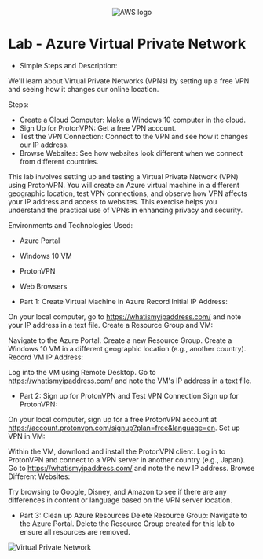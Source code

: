 <p align="center">
<img src="https://i.imgur.com/4hzgUaF.jpeg" alt="AWS logo"/>
</p>

<h1>Lab - Azure Virtual Private Network </h1>

- Simple Steps and Description:
  
We'll learn about Virtual Private Networks (VPNs) by setting up a free VPN and seeing how it changes our online location.

Steps:

- Create a Cloud Computer: Make a Windows 10 computer in the cloud.
- Sign Up for ProtonVPN: Get a free VPN account.
- Test the VPN Connection: Connect to the VPN and see how it changes our IP address.
- Browse Websites: See how websites look different when we connect from different countries.
  
This lab involves setting up and testing a Virtual Private Network (VPN) using ProtonVPN. You will create an Azure virtual machine in a different geographic location, test VPN connections, and observe how VPN affects your IP address and access to websites. This exercise helps you understand the practical use of VPNs in enhancing privacy and security.

Environments and Technologies Used:
- Azure Portal
- Windows 10 VM
- ProtonVPN
- Web Browsers
  
- Part 1: Create Virtual Machine in Azure
Record Initial IP Address:

On your local computer, go to https://whatismyipaddress.com/ and note your IP address in a text file.
Create a Resource Group and VM:

Navigate to the Azure Portal.
Create a new Resource Group.
Create a Windows 10 VM in a different geographic location (e.g., another country).
Record VM IP Address:

Log into the VM using Remote Desktop.
Go to https://whatismyipaddress.com/ and note the VM's IP address in a text file.

- Part 2: Sign up for ProtonVPN and Test VPN Connection
Sign up for ProtonVPN:

On your local computer, sign up for a free ProtonVPN account at https://account.protonvpn.com/signup?plan=free&language=en.
Set up VPN in VM:

Within the VM, download and install the ProtonVPN client.
Log in to ProtonVPN and connect to a VPN server in another country (e.g., Japan).
Go to https://whatismyipaddress.com/ and note the new IP address.
Browse Different Websites:

Try browsing to Google, Disney, and Amazon to see if there are any differences in content or language based on the VPN server location.

- Part 3: Clean up Azure Resources
Delete Resource Group:
Navigate to the Azure Portal.
Delete the Resource Group created for this lab to ensure all resources are removed.

<img src="https://i.imgur.com/aAW5sbG.png" alt="Virtual Private Network"/>
